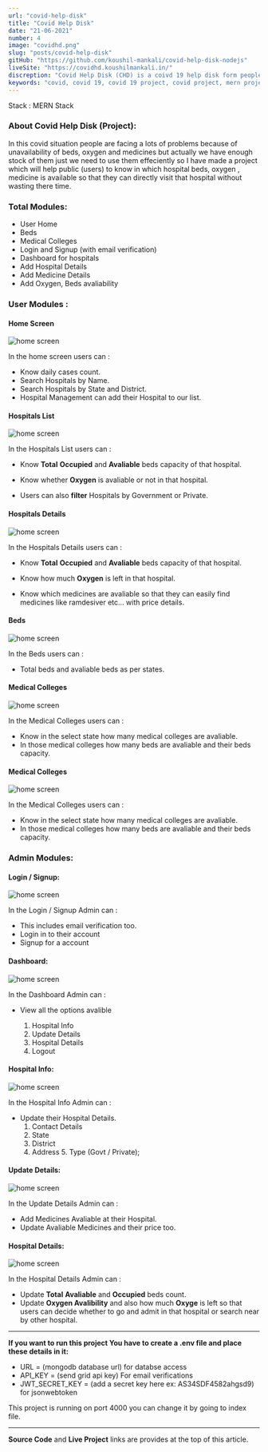 ```yaml
---
url: "covid-help-disk"
title: "Covid Help Disk"
date: "21-06-2021"
number: 4
image: "covidhd.png"
slug: "posts/covid-help-disk"
gitHub: "https://github.com/koushil-mankali/covid-help-disk-nodejs"
liveSite: "https://covidhd.koushilmankali.in/"
discreption: "Covid Help Disk (CHD) is a coivd 19 help disk form people to search for hospitals near by them for beds avalibility oxygen avalibility and medicines avalibility which will help people not to waste time in searching for beds in covid emergency."
keywords: "covid, covid 19, covid 19 project, covid project, mern project, mern project on covid, mern project on covid 19, react js project on covid 19, mern project with source code, koushil, koushil mankali"
---
```


Stack : MERN Stack

### About Covid Help Disk (Project):

In this covid situation people are facing a lots of problems because of unavailability of beds, oxygen and medicines but actually we have enough stock of them just we need to use them effeciently so I have made a project which will help public (users) to know in which hospital beds, oxygen , medicine is available so that they can directly visit that hospital without wasting there time.

### Total Modules:

- User Home
- Beds
- Medical Colleges
- Login and Signup (with email verification)
- Dashboard for hospitals
- Add Hospital Details
- Add Medicine Details
- Add Oxygen, Beds avaliability

### User Modules :

#### Home Screen

![home screen](/Images/postImages/covidhd.png)

In the home screen users can :

- Know daily cases count.
- Search Hospitals by Name.
- Search Hospitals by State and District.
- Hospital Management can add their Hospital to our list.

#### Hospitals List

![home screen](/Images/postImages/chd/Hospitals-List.png)

In the Hospitals List users can :

- Know **Total** **Occupied** and **Avaliable** beds capacity of that hospital.
- Know whether **Oxygen** is avaliable or not in that hospital.

- Users can also **filter** Hospitals by Government or Private.

#### Hospitals Details

![home screen](/Images/postImages/chd/Hospital-Details.png)

In the Hospitals Details users can :

- Know **Total** **Occupied** and **Avaliable** beds capacity of that hospital.
- Know how much **Oxygen** is left in that hospital.

- Know which medicines are avaliable so that they can easily find medicines like ramdesiver etc... with price details.

#### Beds

![home screen](/Images/postImages/chd/Beds.png)

In the Beds users can :

- Total beds and avaliable beds as per states.

#### Medical Colleges

![home screen](/Images/postImages/chd/Medical-Collges.png)

In the Medical Colleges users can :

- Know in the select state how many medical colleges are avaliable.
- In those medical colleges how many beds are avaliable and their beds capacity.

#### Medical Colleges

![home screen](/Images/postImages/chd/Medical-Collges.png)

In the Medical Colleges users can :

- Know in the select state how many medical colleges are avaliable.
- In those medical colleges how many beds are avaliable and their beds capacity.

### Admin Modules:

#### Login / Signup:

![home screen](/Images/postImages/chd/Login.png)

In the Login / Signup Admin can :

- This includes email verification too.
- Login in to their account
- Signup for a account

#### Dashboard:

![home screen](/Images/postImages/chd/Dashboard.png)

In the Dashboard Admin can :

- View all the options avalible

  1. Hospital Info
  2. Update Details
  3. Hospital Details
  4. Logout

#### Hospital Info:

![home screen](/Images/postImages/chd/HospitalInfo.png)

In the Hospital Info Admin can :

- Update their Hospital Details.
  1. Contact Details
  2. State
  3. District
  4. Address 5. Type (Govt / Private);

#### Update Details:

![home screen](/Images/postImages/chd/Update-Details.png)

In the Update Details Admin can :

- Add Medicines Avaliable at their Hospital.
- Update Avaliable Medicines and their price too.

#### Hospital Details:

![home screen](/Images/postImages/chd/Update-Hospital-Details.png)

In the Hospital Details Admin can :

- Update **Total** **Avaliable** and **Occupied** beds count.
- Update **Oxygen Avalibility** and also how much **Oxyge** is left so that users can decide whether to go and admit in that hospital or search near by other hospital.

---

**If you want to run this project You have to create a .env file and place these details in it:**

- URL = (mongodb database url) for databse access
- API_KEY = (send grid api key) For email verifications
- JWT_SECRET_KEY = (add a secret key here ex: AS34SDF4582ahgsd9) for jsonwebtoken

This project is running on port 4000 you can change it by going to index file.

---

**Source Code** and **Live Project** links are provides at the top of this article.
